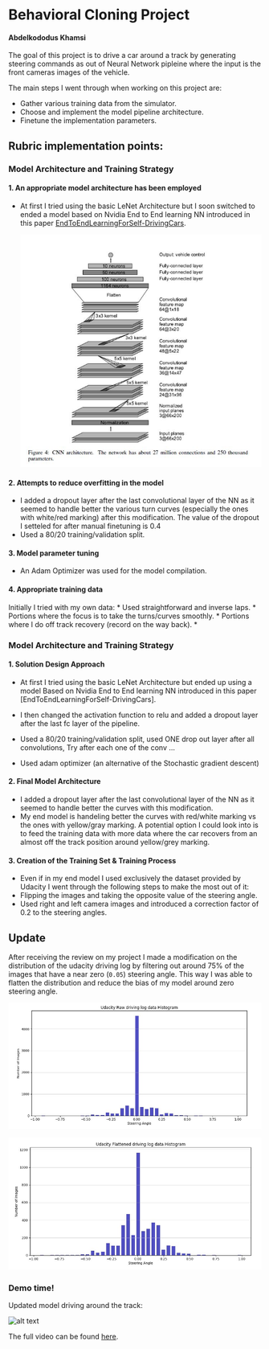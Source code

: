 # **Behavioral Cloning Project** 
#### Abdelkododus Khamsi


[image1]: ./writeup_images/nvidia_nn.JPG "Nvidia End to End Learning NN"
[image2]: ./writeup_images/rawHistogram.JPG "Udacity raw driving log"
[image3]: ./writeup_images/flattenedHistogram.JPG "Udacity flattened driving log"

[gif1]: ./writeup_images/driveAroundTheTrack.gif "Final model driving around the track"

The goal of this project is to drive a car around a track by generating steering commands as out of Neural Network pipleine where the input is the front cameras images of the vehicle.

The main steps I went through when working on this project are:
* Gather various training data from the simulator.
* Choose and implement the model pipeline architecture.
* Finetune the implementation parameters.

## Rubric implementation points:

### Model Architecture and Training Strategy

#### 1. An appropriate model architecture has been employed

* At first I tried using the basic LeNet Architecture but I soon switched to ended a model based on Nvidia End to End learning NN introduced in this paper [EndToEndLearningForSelf-DrivingCars](EndToEndLearningForSelf-DrivingCars.pdf).

  ![alt text][image1]

#### 2. Attempts to reduce overfitting in the model
* I added a dropout layer after the last convolutional layer of the NN as it seemed to handle better the various turn curves (especially the ones with white/red marking) after this modification. The value of the dropout I setteled for after manual finetuning is 0.4
* Used a 80/20 training/validation split.
#### 3. Model parameter tuning
* An Adam Optimizer was used for the model compilation.
#### 4. Appropriate training data

Initially I tried with my own data:
    * Used straightforward and inverse laps.
    * Portions where the focus is to take the turns/curves smoothly.
    * Portions where I do off track recovery (record on the way back).
    * 
### Model Architecture and Training Strategy

#### 1. Solution Design Approach

* At first I tried using the basic LeNet Architecture but ended up using a model Based on Nvidia End to End learning NN introduced in this paper [EndToEndLearningForSelf-DrivingCars].

* I then changed the activation function to relu and added a dropout layer after the last fc layer of the pipeline.

* Used a 80/20 training/validation split, used ONE drop out layer after all convolutions, Try after each one of the conv ...
* Used adam optimizer (an alternative of the Stochastic gradient descent)
#### 2. Final Model Architecture
* I added a dropout layer after the last convolutional layer of the NN as it seemed to handle better the curves with this modification.
* My end model is handeling better the curves with red/white marking vs the ones with yellow/gray marking. A potential option I could look into is to feed the training data with more data where the car recovers from an almost off the track position around yellow/grey marking.

#### 3. Creation of the Training Set & Training Process

* Even if in my end model I used exclusively the dataset provided by Udacity I went through the following steps to make the most out of it:
* Flipping the images and taking the opposite value of the steering angle.
* Used right and left camera images and introduced a correction factor of 0.2 to the steering angles.


## Update

After receiving the review on my project I made a modification on the distribution of the udacity driving log by filtering out around 75% of the images that have a near zero (`0.05`) steering angle. This way I was able to flatten the distribution and reduce the bias of my model around zero steering angle.

  ![alt text][image2]

  ![alt text][image3]
  
### Demo time!

Updated model driving around the track:

  ![alt text][gif1]

The full video can be found [here](2laps20mphAccelerated3.mp4).
